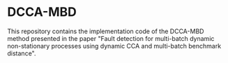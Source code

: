 # DCCA-MBD
This repository  contains the implementation code of the DCCA-MBD method presented in the paper "Fault detection for multi-batch dynamic non-stationary processes using dynamic CCA and multi-batch benchmark distance".
